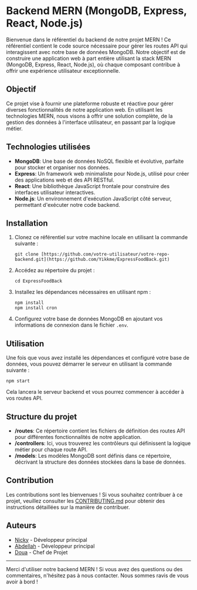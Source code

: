 # Backend MERN (MongoDB, Express, React, Node.js)

Bienvenue dans le référentiel du backend de notre projet MERN ! Ce référentiel contient le code source nécessaire pour gérer les routes API qui interagissent avec notre base de données MongoDB. Notre objectif est de construire une application web à part entière utilisant la stack MERN (MongoDB, Express, React, Node.js), où chaque composant contribue à offrir une expérience utilisateur exceptionnelle.

## Objectif

Ce projet vise à fournir une plateforme robuste et réactive pour gérer diverses fonctionnalités de notre application web. En utilisant les technologies MERN, nous visons à offrir une solution complète, de la gestion des données à l'interface utilisateur, en passant par la logique métier.

## Technologies utilisées

- **MongoDB**: Une base de données NoSQL flexible et évolutive, parfaite pour stocker et organiser nos données.
- **Express**: Un framework web minimaliste pour Node.js, utilisé pour créer des applications web et des API RESTful.
- **React**: Une bibliothèque JavaScript frontale pour construire des interfaces utilisateur interactives.
- **Node.js**: Un environnement d'exécution JavaScript côté serveur, permettant d'exécuter notre code backend.

## Installation

1. Clonez ce référentiel sur votre machine locale en utilisant la commande suivante :

   ```
   git clone [https://github.com/votre-utilisateur/votre-repo-backend.git](https://github.com/Yikkme/ExpressFoodBack.git)
   ```

2. Accédez au répertoire du projet :

   ```
   cd ExpressFoodBack
   ```

3. Installez les dépendances nécessaires en utilisant npm :

   ```
   npm install 
   npm install cron
   
   ```

4. Configurez votre base de données MongoDB en ajoutant vos informations de connexion dans le fichier `.env`.

## Utilisation

Une fois que vous avez installé les dépendances et configuré votre base de données, vous pouvez démarrer le serveur en utilisant la commande suivante :

```
npm start
```

Cela lancera le serveur backend et vous pourrez commencer à accéder à vos routes API.

## Structure du projet

- **/routes**: Ce répertoire contient les fichiers de définition des routes API pour différentes fonctionnalités de notre application.
- **/controllers**: Ici, vous trouverez les contrôleurs qui définissent la logique métier pour chaque route API.
- **/models**: Les modèles MongoDB sont définis dans ce répertoire, décrivant la structure des données stockées dans la base de données.

## Contribution

Les contributions sont les bienvenues ! Si vous souhaitez contribuer à ce projet, veuillez consulter les [CONTRIBUTING.md](CONTRIBUTING.md) pour obtenir des instructions détaillées sur la manière de contribuer.

## Auteurs

- [Nicky](https://github.com/Yikkmee) - Développeur principal
- [Abdellah](https://github.com/Mrcut) - Développeur principal
- [Doua](https://github.com/Doua) - Chef de Projet



---
Merci d'utiliser notre backend MERN ! Si vous avez des questions ou des commentaires, n'hésitez pas à nous contacter. Nous sommes ravis de vous avoir à bord !
